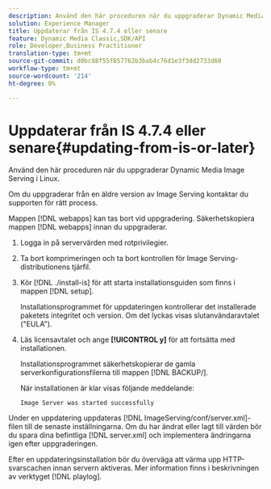```yaml
---
description: Använd den här proceduren när du uppgraderar Dynamic Media Image Serving i Linux.
solution: Experience Manager
title: Uppdaterar från IS 4.7.4 eller senare
feature: Dynamic Media Classic,SDK/API
role: Developer,Business Practitioner
translation-type: tm+mt
source-git-commit: d0bc88f55f857762b3bab4c76d1e3f3dd2733d60
workflow-type: tm+mt
source-wordcount: '214'
ht-degree: 0%

---
```



# Uppdaterar från IS 4.7.4 eller senare{#updating-from-is-or-later}

Använd den här proceduren när du uppgraderar Dynamic Media Image Serving i Linux.

Om du uppgraderar från en äldre version av Image Serving kontaktar du supporten för rätt process.

Mappen [!DNL webapps] kan tas bort vid uppgradering. Säkerhetskopiera mappen [!DNL webapps] innan du uppgraderar.

1. Logga in på servervärden med rotprivilegier.
1. Ta bort komprimeringen och ta bort kontrollen för Image Serving-distributionens tjärfil.
1. Kör [!DNL ./install-is] för att starta installationsguiden som finns i mappen [!DNL setup].

   Installationsprogrammet för uppdateringen kontrollerar det installerade paketets integritet och version. Om det lyckas visas slutanvändaravtalet (&quot;EULA&quot;).
1. Läs licensavtalet och ange **[!UICONTROL y]** för att fortsätta med installationen.

   Installationsprogrammet säkerhetskopierar de gamla serverkonfigurationsfilerna till mappen [!DNL BACKUP/].

   När installationen är klar visas följande meddelande:

   `Image Server was started successfully`

Under en uppdatering uppdateras [!DNL ImageServing/conf/server.xml]-filen till de senaste inställningarna. Om du har ändrat eller lagt till värden bör du spara dina befintliga [!DNL server.xml] och implementera ändringarna igen efter uppgraderingen.

Efter en uppdateringsinstallation bör du överväga att värma upp HTTP-svarscachen innan servern aktiveras. Mer information finns i beskrivningen av verktyget [!DNL playlog].
